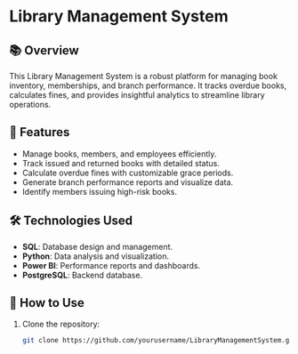 # Library Management System

## 📚 Overview
This Library Management System is a robust platform for managing book inventory, memberships, and branch performance. It tracks overdue books, calculates fines, and provides insightful analytics to streamline library operations.

## 🚀 Features
- Manage books, members, and employees efficiently.
- Track issued and returned books with detailed status.
- Calculate overdue fines with customizable grace periods.
- Generate branch performance reports and visualize data.
- Identify members issuing high-risk books.

## 🛠️ Technologies Used
- **SQL**: Database design and management.
- **Python**: Data analysis and visualization.
- **Power BI**: Performance reports and dashboards.
- **PostgreSQL**: Backend database.

## 📑 How to Use
1. Clone the repository:
   ```bash
   git clone https://github.com/yourusername/LibraryManagementSystem.git
